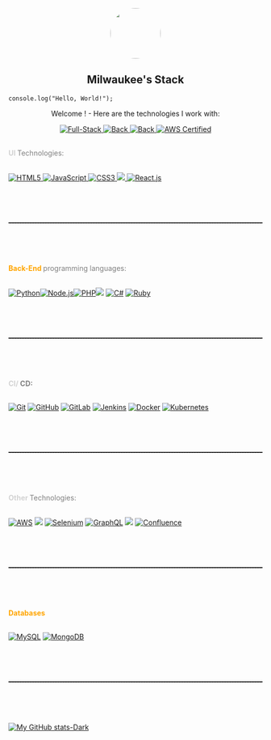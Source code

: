 <p align="center">
 <img width="100px" style="border-radius: 50%;" src="https://avatars.githubusercontent.com/u/43237514?s=400&u=34b0bece7b356442f3513e376b3bed8568b38fa0&v=4" align="center" />
 <h2 align="center">Milwaukee's Stack</h2>

```
console.log("Hello, World!");

```

 <p align="center">Welcome ! - Here are the technologies I work with:</p>

</p>
  <p align="center">
    <a href="https://www.linkedin.com/in/milwaukee-m/" target="_blank">
      <img alt="Full-Stack" src="https://img.shields.io/badge/Full--Stack-Yes-green" title="I work with both back-end and front-end technologies" />
    </a>
    <a href="https://www.linkedin.com/in/milwaukee-m/" target="_blank">
      <img alt="Back" src="https://img.shields.io/badge/Back--End-70%25-blue" title="Percentage of my Back-end kind of projects" />
    </a>
    <a href="https://www.linkedin.com/in/milwaukee-m/" target="_blank">
      <img alt="Back" src="https://img.shields.io/badge/Front--End-30%25-orange" title="Percentage of my Front-end kind of projects" />
    </a>
    <a href="https://aws.amazon.com/certification/" target="_blank">
  <img alt="AWS Certified" src="https://img.shields.io/badge/AWS%20Certified-Yes-red?logo=amazon-aws" title="AWS Cloud Practitioner Certified" />
</a>

  </p>



<p>

<div style="color: gray; margin-bottom: 30px; margin-top: 30px;">
   <strong style="color: lightgray;" >
      UI
   </strong> Technologies:
   
   </div>


   <a  href="https://www.linkedin.com/in/milwaukee-m/">
      <img src="https://img.icons8.com/color/60/000000/html-5.png" alt="HTML5"/>
   </a><a  href="https://www.linkedin.com/in/milwaukee-m/">
      <img src="https://img.icons8.com/color/60/000000/javascript.png" alt="JavaScript"/>
   </a><a  href="https://www.linkedin.com/in/milwaukee-m/">
      <img src="https://img.icons8.com/color/60/000000/css3.png" alt="CSS3"/>
   </a><a><img src="https://img.icons8.com/color/60/000000/tailwindcss.png"/></a><a  href="https://www.linkedin.com/in/milwaukee-m/">
      <img src="https://img.icons8.com/color/60/000000/react-native.png" alt="React.js"/></a>


<hr style="margin-top: 80px; margin-bottom: 80px; border-bottom: dashed 1px #3e3e3e;"/>

<div style="color: gray; margin-bottom: 30px;">
   <strong style="color: orange;" >
      Back-End
   </strong> programming languages:
   
   </div>

   <div>

   <a  href="https://www.linkedin.com/in/milwaukee-m/"><img src="https://img.icons8.com/color/60/000000/python.png" alt="Python"/></a><a  href="https://www.linkedin.com/in/milwaukee-m/"><img src="https://img.icons8.com/color/60/nodejs.png" alt="Node.js"/></a><a  href="https://www.linkedin.com/in/milwaukee-m/"><img src="https://img.icons8.com/color/60/000000/php.png" alt="PHP"/></a><a><img src="https://img.icons8.com/fluency/65/nextjs.png"/></a>
   <a  href="https://www.linkedin.com/in/milwaukee-m/"><img src="https://img.icons8.com/color/60/000000/c-sharp-logo.png" alt="C#"/></a>
   <a  href="https://www.linkedin.com/in/milwaukee-m/"><img src="https://img.icons8.com/color/60/000000/ruby-programming-language.png" alt="Ruby"/></a>
   </div>


<hr style="margin-top: 80px; margin-bottom: 80px; border-bottom: dashed 1px #3e3e3e;"/>

<!-- <h3 style="color: #91BC4D;">CI/CD:</h3> -->
<div style="color: gray; margin-bottom: 30px;">
<strong>
   <span style="color: lightgray;" >
      CI/
   </span>CD:
   </strong>
   
   </div>

   <a  href="https://www.linkedin.com/in/milwaukee-m/"><img src="https://img.icons8.com/color/60/000000/git.png" alt="Git"/></a>
   <a  href="https://www.linkedin.com/in/milwaukee-m/"><img src="https://img.icons8.com/color/60/000000/github--v1.png" alt="GitHub"/></a>
   <a  href="https://www.linkedin.com/in/milwaukee-m/"><img src="https://img.icons8.com/color/60/000000/gitlab.png" alt="GitLab"/></a>
   <a  href="https://www.linkedin.com/in/milwaukee-m/"><img src="https://img.icons8.com/color/60/000000/jenkins.png" alt="Jenkins"/></a>
   <a  href="https://www.linkedin.com/in/milwaukee-m/"><img src="https://img.icons8.com/color/60/000000/docker.png" alt="Docker"/></a>
   <a  href="https://www.linkedin.com/in/milwaukee-m/"><img src="https://img.icons8.com/color/60/000000/kubernetes.png" alt="Kubernetes"/></a>
<hr style="margin-top: 80px; margin-bottom: 80px; border-bottom: dashed 1px #3e3e3e;"/>
   
</p>

<!-- <h3 style="color: #91BC4D;">Other Technologies:</h3> -->

<div style="color: gray; margin-bottom: 30px;">

   <strong style="color: lightgray;" >
      Other
   </strong>Technologies:
  
   
   </div>

   <a  href="https://www.linkedin.com/in/milwaukee-m/"><img src="https://img.icons8.com/color/60/000000/amazon-web-services.png" alt="AWS"/></a>
<a  href="https://www.linkedin.com/in/milwaukee-m/"><img src="https://img.icons8.com/color/60/000000/webpack.png"/></a>
<a  href="https://www.linkedin.com/in/milwaukee-m/"><img src="https://img.icons8.com/color/60/000000/selenium-test-automation.png" alt="Selenium"/></a>
   <a  href="https://www.linkedin.com/in/milwaukee-m/"><img src="https://img.icons8.com/color/60/000000/graphql.png" alt="GraphQL"/></a>
<a  href="https://www.linkedin.com/in/milwaukee-m/"><img src="https://img.icons8.com/color/60/000000/jira.png"/></a>
   <a  href="https://www.linkedin.com/in/milwaukee-m/"><img src="https://img.icons8.com/color/60/000000/confluence.png" alt="Confluence"/></a>


<hr style="margin-top: 80px; margin-bottom: 80px; border-bottom: dashed 1px #3e3e3e;"/>


<!-- <h3 style="color: #91BC4D;">Databases:</h3> -->

<div style="color: gray; margin-bottom: 30px;">
   <strong style="color: orange;" >
      Databases
   </strong> 
   
   </div>

   <a  href="https://www.linkedin.com/in/milwaukee-m/"><img src="https://img.icons8.com/color/60/000000/mysql-logo.png" alt="MySQL"/></a>
   <a  href="https://www.linkedin.com/in/milwaukee-m/"><img src="https://img.icons8.com/color/60/000000/mongodb.png" alt="MongoDB"/></a>

<hr style="margin-top: 80px; margin-bottom: 80px; border-bottom: dashed 1px #3e3e3e;"/>


[![My GitHub stats-Dark](https://github-readme-stats.vercel.app/api?username=GitMaebela&show_icons=true&theme=dark#gh-dark-mode-only)](https://www.linkedin.com/in/milwaukee-m/)
